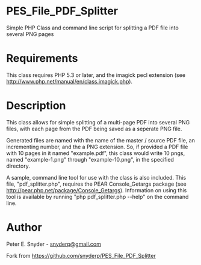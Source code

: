 PES_File_PDF_Splitter
=====================

Simple PHP Class and command line script for splitting a PDF file into several 
PNG pages

Requirements
===

This class requires PHP 5.3 or later, and the imagick pecl extension
(see http://www.php.net/manual/en/class.imagick.php).

Description
===

This class allows for simple splitting of a multi-page PDF into several PNG
files, with each page from the PDF being saved as a seperate PNG file.

 Generated files are named with the name of the master / source PDF
 file, an incrementing number, and the a PNG extension.  So, if provided
 a PDF file with 10 pages in it named "example.pdf", this class would
 write 10 pngs, named "example-1.png" through "example-10.png", in
 the specified directory.

A sample, command line tool for use with the class is also included.  This
file, "pdf_splitter.php", requires the PEAR Console_Getargs package (see
http://pear.php.net/package/Console_Getargs).  Information on using this tool
is available by running "php pdf_splitter.php --help" on the command line.

Author
===
Peter E. Snyder - snyderp@gmail.com

Fork from  https://github.com/snyderp/PES_File_PDF_Splitter